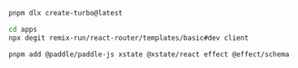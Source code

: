 ```sh
pnpm dlx create-turbo@latest
```

```sh
cd apps
npx degit remix-run/react-router/templates/basic#dev client 
```

```sh
pnpm add @paddle/paddle-js xstate @xstate/react effect @effect/schema
```